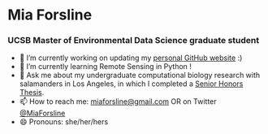 # Mia Forsline
### UCSB Master of Environmental Data Science graduate student 

- 🔭 I’m currently working on updating my [personal GitHub website](https://miaforsline.github.io/blog.html) :)
- 🌱 I’m currently learning Remote Sensing in Python ! 
- 💬 Ask me about my undergraduate computational biology research with salamanders in Los Angeles, in which I completed a [Senior Honors Thesis](https://drive.google.com/file/d/1bvZ7s-Kp3Kz1PhLf399Tqh9A_eG1TvEj/view). 
- 📫 How to reach me: miaforsline@gmail.com OR on Twitter [@MiaForsline](https://twitter.com/MiaForsline)
- 😄 Pronouns: she/her/hers
